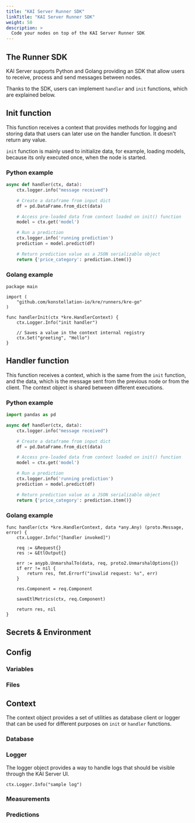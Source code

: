 ```yaml
---
title: "KAI Server Runner SDK"
linkTitle: "KAI Server Runner SDK"
weight: 50
description: >
  Code your nodes on top of the KAI Server Runner SDK
---
```



## The Runner SDK

KAI Server supports Python and Golang providing an SDK that allow users to receive,
process and send messages between nodes.

Thanks to the SDK, users can implement `handler` and `init` functions, which are explained below.

## Init function

This function receives a context that provides methods for logging and storing data that users
can later use on the handler function. It doesn't return any value.

[//]: # (TODO: Verify next paragraph)
`init` function is mainly used to initialize data, for example, loading models, because its only executed once,
when the node is started.

### Python example

```python
async def handler(ctx, data):
    ctx.logger.info("message received")

    # Create a dataframe from input dict
    df = pd.DataFrame.from_dict(data)

    # Access pre-loaded data from context loaded on init() function 
    model = ctx.get('model')

    # Run a prediction
    ctx.logger.info('running prediction')
    prediction = model.predict(df)

    # Return prediction value as a JSON serializable object
    return {'price_category': prediction.item()}
```

### Golang example

```golang
package main

import (
	"github.com/konstellation-io/kre/runners/kre-go"
)

func handlerInit(ctx *kre.HandlerContext) {
	ctx.Logger.Info("init handler")
    
    // Saves a value in the context internal registry
	ctx.Set("greeting", "Hello")   
}
```

## Handler function

This function receives a context, which is the same from the `init` function, and the data, which is the message
sent from the previous node or from the client. The context object is shared between different executions.

### Python example

```python
import pandas as pd

async def handler(ctx, data):
    ctx.logger.info("message received")

    # Create a dataframe from input dict
    df = pd.DataFrame.from_dict(data)

    # Access pre-loaded data from context loaded on init() function 
    model = ctx.get('model')

    # Run a prediction
    ctx.logger.info('running prediction')
    prediction = model.predict(df)

    # Return prediction value as a JSON serializable object
    return {'price_category': prediction.item()}
```

### Golang example

```golang
func handler(ctx *kre.HandlerContext, data *any.Any) (proto.Message, error) {
	ctx.Logger.Info("[handler invoked]")

	req := &Request{}
	res := &EtlOutput{}

	err := anypb.UnmarshalTo(data, req, proto2.UnmarshalOptions{})
	if err != nil {
		return res, fmt.Errorf("invalid request: %s", err)
	}

	res.Component = req.Component

	saveEtlMetrics(ctx, req.Component)

	return res, nil
}
```

## Secrets & Environment

## Config

### Variables

### Files

## Context

The context object provides a set of utilities as database client or logger that can be used
for different purposes on `init` or `handler` functions.

### Database

### Logger

The logger object provides a way to handle logs that should be visible through the KAI Server UI.

```golang
ctx.Logger.Info("sample log")
```

### Measurements

### Predictions